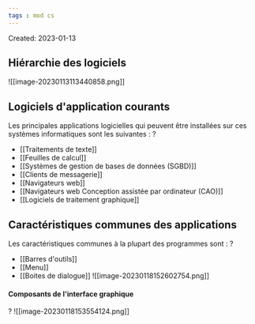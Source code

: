 ```yaml
---
tags : mod cs
---
```

Created: 2023-01-13

## Hiérarchie des logiciels
![[image-20230113113440858.png]]

## Logiciels d'application courants
Les principales applications logicielles qui peuvent être installées sur ces systèmes informatiques sont les suivantes :
?
- [[Traitements de texte]]  
- [[Feuilles de calcul]]  
- [[Systèmes de gestion de bases de données (SGBD)]]  
- [[Clients de messagerie]]  
- [[Navigateurs web]] 
- [[Navigateurs web Conception assistée par ordinateur (CAO)]] 
- [[Logiciels de traitement graphique]] 

## Caractéristiques communes des applications
Les caractéristiques communes à la plupart des programmes sont :
?
- [[Barres d'outils]]
- [[Menu]] 
- [[Boites de dialogue]] 
![[image-20230118152602754.png]]

#### Composants de l'interface graphique
?
![[image-20230118153554124.png]]

